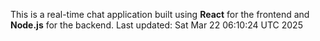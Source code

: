 This is a real-time chat application built using **React** for the frontend and **Node.js** for the backend.
Last updated: Sat Mar 22 06:10:24 UTC 2025
